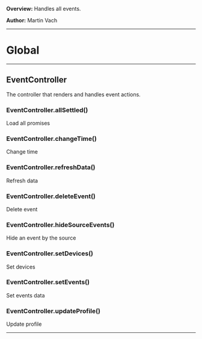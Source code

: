 **Overview:** Handles all events.



**Author:** Martin Vach




* * *

# Global





* * *

## EventController
The controller that renders and handles event actions.

### EventController.allSettled() 

Load all promises


### EventController.changeTime() 

Change time


### EventController.refreshData() 

Refresh data


### EventController.deleteEvent() 

Delete event


### EventController.hideSourceEvents() 

Hide an event by the source


### EventController.setDevices() 

Set devices


### EventController.setEvents() 

Set events data


### EventController.updateProfile() 

Update profile




* * *
